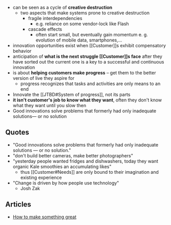 - can be seen as a cycle of **creative destruction**
	- two aspects that make systems prone to creative destruction
		- fragile interdependencies
			- e.g. reliance on some vendor-lock like Flash
		- cascade effects
			- often start small, but eventually gain momentum e. g. evolution of mobile data, smartphones,...
- innovation opportunities exist when [[Customer]]s exhibit compensatory behavior
- anticipation of **what is the next struggle [[Customer]]s face** after they have sorted out the current one is a key to a successful and continuous innovation
- is about **helping customers make progress** – get them to the better version of live they aspire for
	- progress recognizes that tasks and activities are only means to an end
- Innovate the [[JTBD#System of progress]], not its parts
- **it isn't customer's job to know what they want**, often they don't know what they want until you slow then
- Good innovations solve problems that formerly had only inadequate solutions— or no solution
## Quotes
- "Good innovations solve problems that formerly had only inadequate solutions — or no solution."
- "don't build better cameras, make better photographers"
- "yesterday people wanted fridges and dishwashers, today they want organic Kale smoothies an accumulating likes"
	- thus [[Customer#Needs]] are only bound to their imagination and existing experience
- "Change is driven by how people use technology"
	- Josh Zak
## Articles
- [How to make something great](https://ryolu.notion.site/how-to-make-something-great)